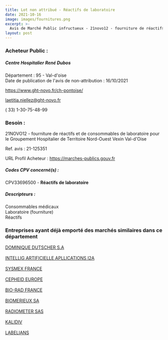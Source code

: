 ```yaml
---
title: Lot non attribué - Réactifs de laboratoire
date: 2021-10-16
image: images/fournitures.png
excerpt: >-
  Avis de Marché Public infructueux - 21novo12 - fourniture de réactifs et de consommables pour le groupement hospitalier de territoire nord-ouest vexin val-d'oise
layout: post
---
```


### Acheteur Public :
##### Centre Hospitalier René Dubos
Département : 95 - Val-d'oise<br/>
Date de publication de l'avis de non-attribution : 16/10/2021


https://www.ght-novo.fr/ch-pontoise/

laetitia.niellez@ght-novo.fr

( 33) 1-30-75-48-99
### Besoin :

21NOVO12 - fourniture de réactifs et de consommables de laboratoire pour le Groupement Hospitalier de Territoire Nord-Ouest Vexin Val-d'Oise

Ref. avis : 21-125351

URL Profil Acheteur : https://marches-publics.gouv.fr

##### Codes CPV concerné(s) :
CPV33696500 - **Réactifs de laboratoire** <br/>

##### Descripteurs :
Consommables médicaux <br/>
Laboratoire (fourniture) <br/>
Réactifs <br/>

### Entreprises ayant déjà emporté des marchés similaires dans ce département
<a href="/entreprise-546/siren-325204725">DOMINIQUE DUTSCHER S.A</a><br/><br/>
<a href="/entreprise-550/siren-347717118">INTELLIG ARTIFICIELLE APLLICATIONS I2A</a><br/><br/>
<a href="/entreprise-559/siren-429963002">SYSMEX FRANCE</a><br/><br/>
<a href="/entreprise-562/siren-444404941">CEPHEID EUROPE</a><br/><br/>
<a href="/entreprise-563/siren-449990712">BIO-RAD FRANCE</a><br/><br/>
<a href="/entreprise-573/siren-673620399">BIOMERIEUX SA</a><br/><br/>
<a href="/entreprise-574/siren-775662331">RADIOMETER SAS</a><br/><br/>
<a href="/entreprise-578/siren-813345170">KALIDIV</a><br/><br/>
<a href="/entreprise-581/siren-857200885">LABELIANS</a><br/><br/>
